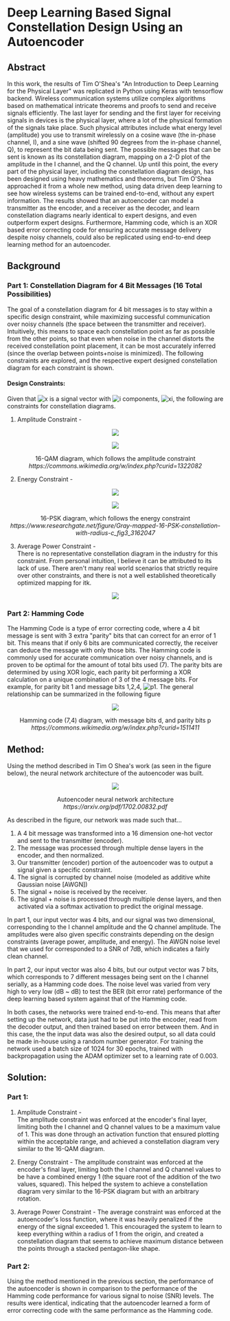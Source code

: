 # Deep Learning Based Signal Constellation Design Using an Autoencoder

## Abstract
In this work, the results of Tim O'Shea's "An Introduction to Deep Learning for the Physical Layer" was replicated in Python using Keras with tensorflow backend. Wireless communication systems utilize complex algorithms based on mathematical intricate theorems and proofs to send and receive signals efficiently. The last layer for sending and the first layer for receiving signals in devices is the physical layer, where a lot of the physical formation of the signals take place. Such physical attributes include what energy level (amplitude) you use to transmit wirelessly on a cosine wave (the in-phase channel, I), and a sine wave (shifted 90 degrees from the in-phase channel, Q), to represent the bit data being sent. The possible messages that can be sent is known as its constellation diagram, mapping on a 2-D plot of the amplitude in the I channel, and the Q channel. Up until this point, the every part of the physical layer, including the constellation diagram design, has been designed using heavy mathematics and theorems, but Tim O'Shea approached it from a whole new method, using data driven deep learning to see how wireless systems can be trained end-to-end, without any expert information. The results showed that an autoencoder can model a transmitter as the encoder, and a receiver as the decoder, and learn constellation diagrams nearly identical to expert designs, and even outperform expert designs. Furthermore, Hamming code, which is an XOR based error correcting code for ensuring accurate message delivery despite noisy channels, could also be replicated using end-to-end deep learning method for an autoencoder. 

## Background 

### Part 1: Constellation Diagram for 4 Bit Messages (16 Total Possibilities)

The goal of a constellation diagram for 4 bit messages is to stay within a specific design constraint, while maximizing successful communication over noisy channels (the space between the transmitter and receiver). Intuitively, this means to space each constellation point as far as possible from the other points, so that even when noise in the channel distorts the received constellation point placement, it can be most accurately inferred (since the overlap between points+noise is minimized). The following constraints are explored, and the respective expert designed constellation diagram for each constraint is shown.

#### Design Constraints:
Given that ![x](https://latex.codecogs.com/png.image?\dpi{110}%20\textbf{x}) is a signal vector with ![i](https://latex.codecogs.com/png.image?\dpi{110}%20i) components, ![xi](https://latex.codecogs.com/png.image?\dpi{110}%20x_{i}), the following are constraints for constellation diagrams.  

1. Amplitude Constraint -  
<p align="center">
  <img src="https://latex.codecogs.com/png.image?\dpi{110}%20\left|x_{i}%20\right|\leq%201\forall%20i"/>
</p>  
<p align="center">
  <img src="https://user-images.githubusercontent.com/89391443/153101185-7a3ad3cc-1704-4494-b1d7-673874cb6683.png"/>
</p>  
<p align="center"> 
  16-QAM diagram, which follows the amplitude constraint <br><em>https://commons.wikimedia.org/w/index.php?curid=1322082</em></p>  

2. Energy Constraint - 
<p align="center">
  <img src="https://latex.codecogs.com/png.image?\dpi{110}%20\left\|\mathbf{x}%20\right\|_{2}^{2}\leq%20n"/>
</p>  
<p align="center">
  <img src="https://user-images.githubusercontent.com/89391443/153102451-bdfe2754-a708-4f18-818e-45c868dc1be9.png"/>
</p>  
<p align="center"> 
  16-PSK diagram, which follows the energy constraint <br><em>https://www.researchgate.net/figure/Gray-mapped-16-PSK-constellation-with-radius-c_fig3_3162047</em></p>  

3. Average Power Constraint -  
There is no representative constellation diagram in the industry for this constraint. From personal intuition, I believe it can be attributed to its lack of use. There aren't many real world scenarios that strictly require over other constraints, and there is not a well established theoretically optimized mapping for itk. 
<p align="center">
  <img src="https://latex.codecogs.com/png.image?\dpi{110}%20\mathbb{E}\left%20[%20\left|%20x_{i}^{2}%20\right|%20\right%20]%20\leq%201%20%20%20\forall%20i"/>
</p>  



### Part 2: Hamming Code 

The Hamming Code is a type of error correcting code, where a 4 bit message is sent with 3 extra "parity" bits that can correct for an error of 1 bit. This means that if only 6 bits are communicated correctly, the receiver can deduce the message with only those bits. The Hamming code is commonly used for accurate communication over noisy channels, and is proven to be optimal for the amount of total bits used (7). The parity bits are determined by using XOR logic, each parity bit performing a XOR calculation on a unique combination of 3 of the 4 message bits.
For example, for parity bit 1 and message bits 1,2,4, ![p1](https://latex.codecogs.com/png.image?\dpi{110}%20p_{1}=d_{1}%20\oplus%20%20d_{2}%20\oplus%20d_{4}). The general relationship can be summarized in the following figure
<p align="center">
  <img src="https://upload.wikimedia.org/wikipedia/commons/b/b0/Hamming%287%2C4%29.svg"/>
</p>  
<p align="center"> 
  Hamming code (7,4) diagram, with message bits d, and parity bits p<br><em>https://commons.wikimedia.org/w/index.php?curid=1511411</em></p>  


## Method:

Using the method described in Tim O Shea's work (as seen in the figure below), the neural network architecture of the autoencoder was built. 
<p align="center">
  <img src="https://user-images.githubusercontent.com/89391443/153123477-4fcb90c3-2deb-4581-b675-2a4265250fbb.png"/>
</p>  
<p align="center"> 
  Autoencoder neural network architecture<br><em>https://arxiv.org/pdf/1702.00832.pdf</em></p>  
  
As described in the figure, our network was made such that...  
  
  
1. A 4 bit message was transformed into a 16 dimension one-hot vector and sent to the transmitter (encoder).
2. The message was processed through multiple dense layers in the encoder, and then normalized.
3. Our transmitter (encoder) portion of the autoencoder was to output a signal given a specific constraint.
4. The signal is corrupted by channel noise (modeled as additive white Gaussian noise [AWGN]) 
5. The signal + noise is received by the receiver.
6. The signal + noise is processed through multiple dense layers, and then activated via a softmax activation to predict the original message.  

In part 1, our input vector was 4 bits, and our signal was two dimensional, corresponding to the I channel amplitude and the Q channel amplitude. The amplitudes were also given specific constraints depending on the design constraints (average power, amplitude, and energy). The AWGN noise level that we used for corresponded to a SNR of 7dB, which indicates a fairly clean channel.

In part 2, our input vector was also 4 bits, but our output vector was 7 bits, which corresponds to 7 different messages being sent on the I channel serially, as a Hamming code does. The noise level was varied from very high to very low (dB ~ dB) to test the BER (bit error rate) performance of the deep learning based system against that of the Hamming code. 

In both cases, the networks were trained end-to-end. This means that after setting up the network, data just had to be put into the encoder, read from the decoder output, and then trained based on error between them. And in this case, the the input data was also the desired output, so all data could be made in-house using a random number generator. For training the network used a batch size of 1024 for 30 epochs, trained with backpropagation using the ADAM optimizer set to a learning rate of 0.003. 

## Solution:

### Part 1:

1. Amplitude Constraint -  
The amplitude constraint was enforced at the encoder's final layer, limiting both the I channel and Q channel values to be a maximum value of 1. This was done through an activation function that ensured plotting within the acceptable range, and achieved a constellation diagram very similar to the 16-QAM diagram.

2. Energy Constraint -
The amplitude constraint was enforced at the encoder's final layer, limiting both the I channel and Q channel values to be have a combined energy 1 (the square root of the addition of the two values, squared). This helped the system to achieve a constellation diagram very similar to the 16-PSK diagram but with an arbitrary rotation.

3. Average Power Constraint - 
The average constraint was enforced at the autoencoder's loss function, where it was heavily penalized if the energy of the signal exceeded 1. This encouraged the system to learn to keep everything within a radius of 1 from the origin, and created a constellation diagram that seems to achieve maximum distance between the points through a stacked pentagon-like shape.

### Part 2:

Using the method mentioned in the previous section, the performance of the autoencoder is shown in comparison to the performance of the Hamming code performance for various signal to noise (SNR) levels. The results were identical, indicating that the autoencoder learned a form of error correcting code with the same performance as the Hamming code.
